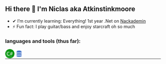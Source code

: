 ## Hi there 👋 I'm Niclas aka Atkinstinkmoore

- ✔ I’m currently learning: Everything! 1st year .Net on [Nackademin](https://nackademin.se/utbildningar/programutvecklare-net/)
- ⚡ Fun fact: I play guitar/bass and enjoy starcraft oh so much


### languages and tools (thus far):

<img align="left" alt="C#" width="30px" height="30px" src="https://raw.githubusercontent.com/github/explore/80688e429a7d4ef2fca1e82350fe8e3517d3494d/topics/csharp/csharp.png" />
<img align="left" alt="SQL" width="30px" height="30px" src="https://raw.githubusercontent.com/github/explore/80688e429a7d4ef2fca1e82350fe8e3517d3494d/topics/sql/sql.png" />

<br/>

***

<br/>

